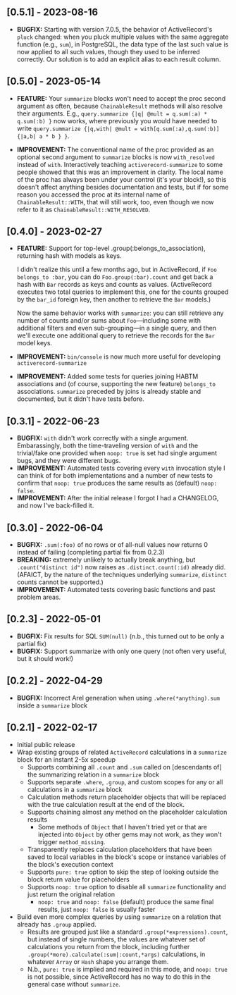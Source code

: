 ## [0.5.1] - 2023-08-16

- **BUGFIX:** Starting with version 7.0.5, the behavior of ActiveRecord's `pluck` changed: when you pluck multiple values with the same aggregate function (e.g., `sum`), in PostgreSQL, the data type of the last such value is now applied to all such values, though they used to be inferred correctly. Our solution is to add an explicit alias to each result column.

## [0.5.0] - 2023-05-14

- **FEATURE:** Your `summarize` blocks won't need to accept the proc second argument as often, because `ChainableResult` methods will also resolve their arguments. E.g., `query.summarize {|q| @mult = q.sum(:a) * q.sum(:b) }` now works, where previously you would have needed to write `query.summarize {|q,with| @mult = with[q.sum(:a),q.sum(:b)] {|a,b| a * b } }`.

- **IMPROVEMENT:** The conventional name of the proc provided as an optional second argument to `summarize` blocks is now `with_resolved` instead of `with`. Interactively teaching `activerecord-summarize` to some people showed that this was an improvement in clarity. The local name of the proc has always been under your control (it's your block!), so this doesn't affect anything besides documentation and tests, but if for some reason you accessed the proc at its internal name of `ChainableResult::WITH`, that will still work, too, even though we now refer to it as `ChainableResult::WITH_RESOLVED`.

## [0.4.0] - 2023-02-27

- **FEATURE:** Support for top-level .group(:belongs_to_association), returning hash with models as keys.

  I didn't realize this until a few months ago, but in ActiveRecord, if `Foo belongs_to :bar`, you can do `Foo.group(:bar).count` and get back a hash with `Bar` records as keys and counts as values. (ActiveRecord executes two total queries to implement this, one for the counts grouped by the `bar_id` foreign key, then another to retrieve the `Bar` models.)

  Now the same behavior works with `summarize`: you can still retrieve any number of counts and/or sums about `Foo`—including some with additional filters and even sub-grouping—in a single query, and then we'll execute one additional query to retrieve the records for the `Bar` model keys.

- **IMPROVEMENT:** `bin/console` is now much more useful for developing `activerecord-summarize`

- **IMPROVEMENT:** Added some tests for queries joining HABTM associations and (of course, supporting the new feature) `belongs_to` associations. `summarize` preceded by joins is already stable and documented, but it didn't have tests before. 

## [0.3.1] - 2022-06-23

- **BUGFIX:** `with` didn't work correctly with a single argument. Embarassingly, both the time-traveling version of `with` and the trivial/fake one provided when `noop: true` is set had single argument bugs, and they were different bugs.
- **IMPROVEMENT:** Automated tests covering every `with` invocation style I can think of for both implementations and a number of new tests to confirm that `noop: true` produces the same results as (default) `noop: false`.
- **IMPROVEMENT:** After the initial release I forgot I had a CHANGELOG, and now I've back-filled it.

## [0.3.0] - 2022-06-04

- **BUGFIX:** `.sum(:foo)` of no rows or of all-null values now returns 0 instead of failing (completing partial fix from 0.2.3)
- **BREAKING:** extremely unlikely to actually break anything, but `.count("distinct id")` now raises as `.distinct.count(:id)` already did. (AFAICT, by the nature of the techniques underlying `summarize`, `distinct` counts cannot be supported.)
- **IMPROVEMENT:** Automated tests covering basic functions and past problem areas.

## [0.2.3] - 2022-05-01

- **BUGFIX:** Fix results for SQL `SUM(null)` (n.b., this turned out to be only a partial fix)
- **BUGFIX:** Support summarize with only one query (not often very useful, but it should work!)

## [0.2.2] - 2022-04-29

- **BUGFIX:** Incorrect Arel generation when using `.where(*anything).sum` inside a `summarize` block

## [0.2.1] - 2022-02-17

- Initial public release
- Wrap existing groups of related `ActiveRecord` calculations in a `summarize` block for an instant 2-5x speedup
  - Supports combining all `.count` and `.sum` called on [descendants of] the summarizing relation in a `summarize` block
  - Supports separate `.where`, `.group`, and custom scopes for any or all calculations in a `summarize` block
  - Calculation methods return placeholder objects that will be replaced with the true calculation result at the end of the block.
  - Supports chaining almost any method on the placeholder calculation results
    - Some methods of `Object` that I haven't tried yet or that are injected into `Object` by other gems may not work, as they won't trigger `method_missing`.
  - Transparently replaces calculation placeholders that have been saved to local variables in the block's scope or instance variables of the block's execution context
  - Supports `pure: true` option to skip the step of looking outside the block return value for placeholders
  - Supports `noop: true` option to disable all `summarize` functionality and just return the original relation
    - `noop: true` and `noop: false` (default) produce the same final results, just `noop: false` is usually faster
- Build even more complex queries by using `summarize` on a relation that already has `.group` applied.
  - Results are grouped just like a standard `.group(*expressions).count`, but instead of single numbers, the values are whatever set of calculations you return from the block, including further `.group(*more).calculate(:sum|:count,*args)` calculations, in whatever `Array` or `Hash` shape you arrange them.
  - N.b., `pure: true` is implied and required in this mode, and `noop: true` is not possible, since ActiveRecord has no way to do this in the general case without `summarize`.